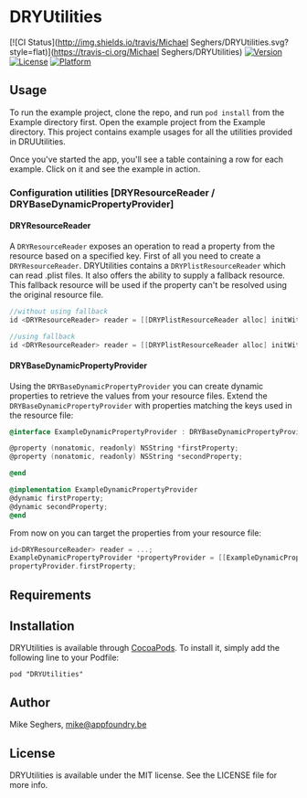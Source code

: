 # DRYUtilities

[![CI Status](http://img.shields.io/travis/Michael Seghers/DRYUtilities.svg?style=flat)](https://travis-ci.org/Michael Seghers/DRYUtilities)
[![Version](https://img.shields.io/cocoapods/v/DRYUtilities.svg?style=flat)](http://cocoadocs.org/docsets/DRYUtilities)
[![License](https://img.shields.io/cocoapods/l/DRYUtilities.svg?style=flat)](http://cocoadocs.org/docsets/DRYUtilities)
[![Platform](https://img.shields.io/cocoapods/p/DRYUtilities.svg?style=flat)](http://cocoadocs.org/docsets/DRYUtilities)

## Usage

To run the example project, clone the repo, and run `pod install` from the Example directory first.
Open the example project from the Example directory.
This project contains example usages for all the utilities provided in DRUUtilities.

Once you've started the app, you'll see a table containing a row for each example.
Click on it and see the example in action.

### Configuration utilities [DRYResourceReader / DRYBaseDynamicPropertyProvider]
#### DRYResourceReader 
A `DRYResourceReader` exposes an operation to read a property from the resource based on a specified key.
First of all you need to create a `DRYResourceReader`.
DRYUtilities contains a `DRYPlistResourceReader` which can read .plist files. It also offers the ability to supply a fallback resource. 
This fallback resource will be used if the property can't be resolved using the original resource file.

```objective-c
//without using fallback
id <DRYResourceReader> reader = [[DRYPlistResourceReader alloc] initWithPlistNamed:@"Configuration"];

//using fallback
id <DRYResourceReader> reader = [[DRYPlistResourceReader alloc] initWithPlistNamed:@"Configuration" andFallbackPlistNamed:@"DefaultConfiguration"];
```

#### DRYBaseDynamicPropertyProvider 
Using the `DRYBaseDynamicPropertyProvider` you can create dynamic properties to retrieve the values from your resource files.
Extend the `DRYBaseDynamicPropertyProvider` with properties matching the keys used in the resource file:

```objective-c
@interface ExampleDynamicPropertyProvider : DRYBaseDynamicPropertyProvider

@property (nonatomic, readonly) NSString *firstProperty;
@property (nonatomic, readonly) NSString *secondProperty;

@end

@implementation ExampleDynamicPropertyProvider 
@dynamic firstProperty;
@dynamic secondProperty;
@end
```

From now on you can target the properties from your resource file:
```objective-c
id<DRYResourceReader> reader = ...;
ExampleDynamicPropertyProvider *propertyProvider = [[ExampleDynamicPropertyProvider alloc] initWithResourceReader:reader];
propertyProvider.firstProperty;
```

## Requirements

## Installation

DRYUtilities is available through [CocoaPods](http://cocoapods.org). To install
it, simply add the following line to your Podfile:

    pod "DRYUtilities"

## Author

Mike Seghers, mike@appfoundry.be

## License

DRYUtilities is available under the MIT license. See the LICENSE file for more info.

